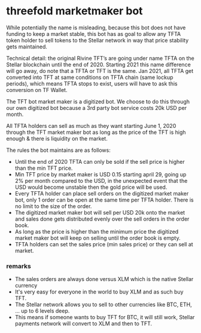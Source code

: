 # threefold marketmaker bot

While potentially the name is misleading, because this bot does not have funding to keep a market stable, 
this bot has as goal to allow any TFTA token holder to sell tokens to the Stellar network in way that price stability gets maintained.

Technical detail: the original Rivine TFT’s are going under name TFTA on the Stellar blockchain until the end of 2020. Starting 2021 this name difference will go away, do note that a TFTA or TFT is the same. Jan 2021, all TFTA get converted into TFT at same conditions on TFTA chain (same lockup periods), which means TFTA stops to exist, users will have to ask this conversion on TF Wallet.

The TFT bot market maker is a digitized bot. We choose to do this through our own digitized bot because a 3rd party bot service costs 20k USD per month.

All TFTA holders can sell as much as they want starting June 1, 2020 through the TFT market maker bot as long as the price of the TFT is high enough & there is liquidity on the market.

The rules the bot maintains are as follows:

- Until the end of 2020 TFTA can only be sold if the sell price is higher than the min TFT price.
- Min TFT price by market maker is USD 0.15 starting april 29, going up 2% per month compared to the USD, in the unexpected event that the USD would become unstable then the gold price will be used.
- Every TFTA holder can place sell orders on the digitized market maker bot, only 1 order can be open at the same time per TFTA holder. There is no limit to the size of the order.
- The digitized market maker bot will sell per USD 20k onto the market and sales done gets distributed evenly over the sell orders in the order book. 
- As long as the price is higher than the minimum price the digitized market maker bot will keep on selling until the order book is empty.
- TFTA holders can set the sales price (min sales price) or they can sell at market. 

### remarks

- The sales orders are always done versus XLM which is the native Stellar currency
- It's very easy for everyone in the world to buy XLM and as such buy TFT.
- The Stellar network allows you to sell to other currencies like BTC, ETH, ... up to 6 levels deep. 
- This means if someone wants to buy TFT for BTC, it will still work, Stellar payments network will convert to XLM and then to TFT. 



